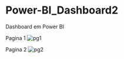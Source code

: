 # Power-BI_Dashboard2
Dashboard em Power BI

Pagina 1
![pg1](https://github.com/JPWinterFrankJr/Power-BI_Dashboard2/assets/124807445/8752804c-6523-4b51-a1fb-ae60e54ba6b5)

Pagina 2
![pg2](https://github.com/JPWinterFrankJr/Power-BI_Dashboard2/assets/124807445/a79e7e1d-1b45-48f1-960b-e275f0ea2196)
